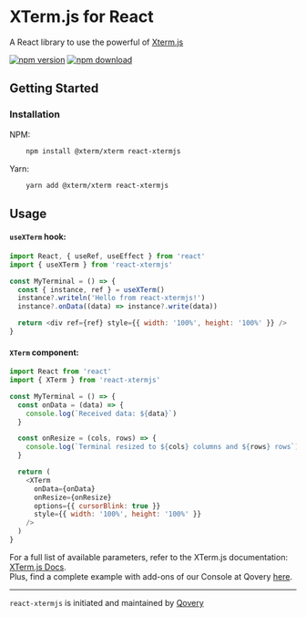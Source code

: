 # XTerm.js for React

A React library to use the powerful of [Xterm.js](https://github.com/xtermjs/xterm.js)

[![npm version](https://img.shields.io/npm/v/react-xtermjs.svg)](https://www.npmjs.com/package/react-xtermjs)
[![npm download](https://img.shields.io/npm/dw/react-xtermjs)](https://www.npmjs.com/package/react-xtermjs)

## Getting Started

### Installation

NPM:

```sh
    npm install @xterm/xterm react-xtermjs
```

Yarn:

```sh
    yarn add @xterm/xterm react-xtermjs
```

## Usage

#### `useXTerm` hook:

```js
import React, { useRef, useEffect } from 'react'
import { useXTerm } from 'react-xtermjs'

const MyTerminal = () => {
  const { instance, ref } = useXTerm()
  instance?.writeln('Hello from react-xtermjs!')
  instance?.onData((data) => instance?.write(data))

  return <div ref={ref} style={{ width: '100%', height: '100%' }} />
}
```

#### `XTerm` component:

```js
import React from 'react'
import { XTerm } from 'react-xtermjs'

const MyTerminal = () => {
  const onData = (data) => {
    console.log(`Received data: ${data}`)
  }

  const onResize = (cols, rows) => {
    console.log(`Terminal resized to ${cols} columns and ${rows} rows`)
  }

  return (
    <XTerm
      onData={onData}
      onResize={onResize}
      options={{ cursorBlink: true }}
      style={{ width: '100%', height: '100%' }}
    />
  )
}
```

For a full list of available parameters, refer to the XTerm.js documentation: [XTerm.js Docs](https://xtermjs.org/docs/).  
Plus, find a complete example with add-ons of our Console at Qovery [here](https://github.com/Qovery/console/blob/staging/libs/domains/services/feature/src/lib/service-terminal/service-terminal.tsx).

<hr />

`react-xtermjs` is initiated and maintained by <a href="https://qovery.com" target="blank">Qovery</a>
